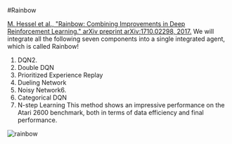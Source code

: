 #Rainbow


[M. Hessel et al., "Rainbow: Combining Improvements in Deep Reinforcement Learning." arXiv preprint arXiv:1710.02298, 2017.](https://arxiv.org/pdf/1710.02298.pdf)
We will integrate all the following seven components into a single integrated agent, which is called Rainbow!
1. DQN2.
2. Double DQN
3. Prioritized Experience Replay
4. Dueling Network
5. Noisy Network6.
6. Categorical DQN
7.  N-step Learning
This method shows an impressive performance on the Atari 2600 benchmark, both in terms of data efficiency and final performance.

![rainbow](https://user-images.githubusercontent.com/14961526/60591412-61748100-9dd9-11e9-84fb-076c7a61fbab.png)
